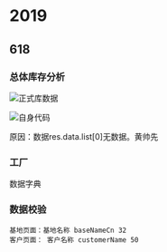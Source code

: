 # 2019

## 618

### 总体库存分析

![正式库数据](E:\myInformation\workNote\noteImport\assets\1560826031407.png)



![自身代码](E:\myInformation\workNote\noteImport\assets\1560826076832.png)



原因：数据res.data.list[0]无数据。黄帅先

### 工厂

数据字典

### 数据校验

~~~
基地页面：基地名称 baseNameCn 32
客户页面： 客户名称 customerName 50
~~~



